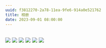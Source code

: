 ```yaml
---
uuid: f3812270-2a78-11ea-9fe6-914a0e521762
title: 相册
date: 2023-09-01 08:00:00
---
```

<img src="https://yeliqin666.pages.dev/gallery/z.jpg"> <img src="https://yeliqin666.pages.dev/gallery/z.jpg">
<img src="http://phototj.photo.store.qq.com/psc?/V547HNuM1H5P0G2MBGsA0PZnB61U5oGv/ruAMsa53pVQWN7FLK88i5lGTdJ5ZMqWdY6AznluCWoORvVFe1dsoL3qv4hU7j9E4PewC.KuB93ebfiIsZAgZCMjIYy6jVYmKnK7yrmTeoTc!/b&bo=uwMrBbsDKwUBFzA!&rf=viewer_4&t=5">
<img src="http://phototj.photo.store.qq.com/psc?/V547HNuM1H5P0G2MBGsA0PZnB61U5oGv/ruAMsa53pVQWN7FLK88i5lGTdJ5ZMqWdY6AznluCWoORvVFe1dsoL3qv4hU7j9E4PewC.KuB93ebfiIsZAgZCMjIYy6jVYmKnK7yrmTeoTc!/b&bo=uwMrBbsDKwUBFzA!&rf=viewer_4&t=5">
<img src="http://phototj.photo.store.qq.com/psc?/V547HNuM1H5P0G2MBGsA0PZnB61U5oGv/ruAMsa53pVQWN7FLK88i5lGTdJ5ZMqWdY6AznluCWoORvVFe1dsoL3qv4hU7j9E4PewC.KuB93ebfiIsZAgZCMjIYy6jVYmKnK7yrmTeoTc!/b&bo=uwMrBbsDKwUBFzA!&rf=viewer_4&t=5">
<img src="http://phototj.photo.store.qq.com/psc?/V547HNuM1H5P0G2MBGsA0PZnB61U5oGv/ruAMsa53pVQWN7FLK88i5lGTdJ5ZMqWdY6AznluCWoORvVFe1dsoL3qv4hU7j9E4PewC.KuB93ebfiIsZAgZCMjIYy6jVYmKnK7yrmTeoTc!/b&bo=uwMrBbsDKwUBFzA!&rf=viewer_4&t=5">
---
